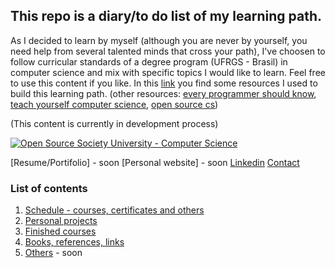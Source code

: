 ## This repo is a diary/to do list of my learning path.

As I decided to learn by myself (although you are never by yourself, you need help from several talented minds that cross your path), I've choosen to follow curricular standards of a degree program (UFRGS - Brasil) in computer science and mix with specific topics I would like to learn. Feel free to use this content if you like.
In this [link](https://github.com/ossu/computer-science) you find some resources I used to build this learning path. (other resources: [every programmer should know](https://github.com/mtdvio/every-programmer-should-know), [teach yourself computer science](https://teachyourselfcs.com/), [open source cs](https://github.com/ForrestKnight/open-source-cs))

(This content is currently in development process)

[![Open Source Society University - Computer Science](https://img.shields.io/badge/OSSU-computer--science-blue.svg)](https://github.com/ossu/computer-science)

[Resume/Portifolio] - soon
[Personal website] - soon
[Linkedin](https://www.linkedin.com/in/biancaguzenski/)
[Contact](https://t.me/biancaguzenski)

### List of contents

1. [Schedule - courses, certificates and others](https://github.com/biancaguzenski/learning-path/blob/master/path.md)
2. [Personal projects](https://github.com/biancaguzenski/learning-path/blob/master/projects.md)
3. [Finished courses](https://github.com/biancaguzenski/learning-path/blob/master/courses.md)
4. [Books, references, links](https://github.com/biancaguzenski/learning-path/blob/master/ref.md)
5. [Others]() - soon

